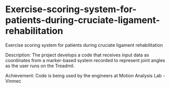 # Exercise-scoring-system-for-patients-during-cruciate-ligament-rehabilitation
Exercise scoring system for patients during cruciate ligament rehabilitation

Description: The project develops a code that receives input data as coordinates from a marker-based system recorded to represent joint angles as the user runs on the Treadmil.

Achievement: Code is being used by the engineers at Motion Analysis Lab - Vinmec
